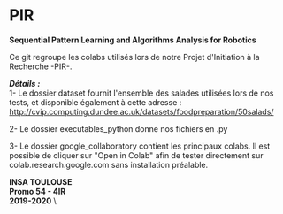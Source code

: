 # PIR


**Sequential Pattern Learning and Algorithms Analysis for Robotics**

Ce git regroupe les colabs utilisés lors de notre Projet d'Initiation à la Recherche -PIR-. 


***Détails :*** 
\
1- Le dossier dataset fournit l'ensemble des salades utilisées lors de nos tests, et disponible également à cette adresse : http://cvip.computing.dundee.ac.uk/datasets/foodpreparation/50salads/  

2- Le dossier executables_python donne nos fichiers en .py 

3- Le dossier google_collaboratory contient les principaux colabs. Il est possible de cliquer sur "Open in Colab" afin de tester directement sur colab.research.google.com sans installation préalable. 


**INSA TOULOUSE**  \
**Promo 54 - 4IR**  \
**2019-2020**  \
